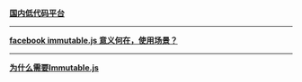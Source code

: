 **[国内低代码平台](https://github.com/taowen/awesome-lowcode)**

---

**[facebook immutable.js 意义何在，使用场景？](https://www.zhihu.com/question/28016223)**

---

**[为什么需要Immutable.js](http://zhenhua-lee.github.io/react/Immutable.html)**
